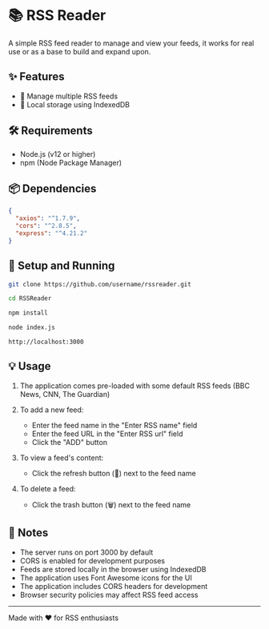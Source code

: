 # 📚 RSS Reader

A simple RSS feed reader to manage and view your feeds, it works for real use or as a base to build and expand upon.

## ✨ Features

- 🔄 Manage multiple RSS feeds
- 💾 Local storage using IndexedDB

## 🛠️ Requirements

- Node.js (v12 or higher)
- npm (Node Package Manager)

## 📦 Dependencies

```json
{
  "axios": "^1.7.9",
  "cors": "^2.8.5",
  "express": "^4.21.2"
}
```

## 🚀 Setup and Running

```bash
git clone https://github.com/username/rssreader.git
```
```bash
cd RSSReader
```
```bash
npm install
```
```bash
node index.js
```
```
http://localhost:3000
```

## 💡 Usage

1. The application comes pre-loaded with some default RSS feeds (BBC News, CNN, The Guardian)
2. To add a new feed:
   - Enter the feed name in the "Enter RSS name" field
   - Enter the feed URL in the "Enter RSS url" field
   - Click the "ADD" button

3. To view a feed's content:
   - Click the refresh button (🔄) next to the feed name

4. To delete a feed:
   - Click the trash button (🗑️) next to the feed name

## 📝 Notes

- The server runs on port 3000 by default
- CORS is enabled for development purposes
- Feeds are stored locally in the browser using IndexedDB
- The application uses Font Awesome icons for the UI
- The application includes CORS headers for development
- Browser security policies may affect RSS feed access

---

Made with ❤️ for RSS enthusiasts
